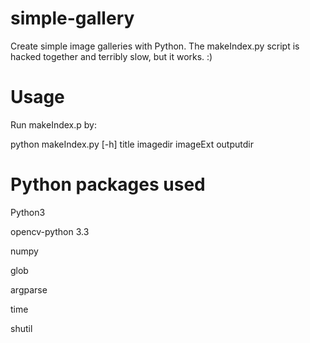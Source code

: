 # simple-gallery
Create simple image galleries with Python. The makeIndex.py script is hacked together and terribly slow, but it works. :)

# Usage
Run makeIndex.p by:

python makeIndex.py [-h] title imagedir imageExt outputdir

# Python packages used
Python3

opencv-python 3.3

numpy

glob

argparse

time

shutil

